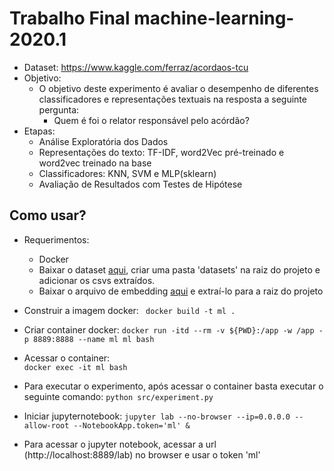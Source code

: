 # Trabalho Final machine-learning-2020.1

* Dataset: https://www.kaggle.com/ferraz/acordaos-tcu
* Objetivo:
    * O objetivo deste experimento é avaliar o desempenho de diferentes classificadores e representações textuais na resposta a seguinte pergunta:
        * Quem é foi o relator responsável pelo acórdão?
* Etapas:
    * Análise Exploratória dos Dados
    * Representações do texto: TF-IDF, word2Vec pré-treinado e word2vec treinado na base
    * Classificadores: KNN, SVM e MLP(sklearn)
    * Avaliação de Resultados com Testes de Hipótese

## Como usar?

* Requerimentos: 
   * Docker
   * Baixar o dataset [aqui](https://drive.google.com/drive/folders/15GYePdDHzwG2jkk9HEZsttp5G9TIWX0S?usp=sharing), criar uma pasta 'datasets' na raiz do projeto e adicionar os csvs extraídos.
   * Baixar o arquivo de embedding [aqui](http://143.107.183.175:22980/download.php?file=embeddings/word2vec/cbow_s100.zip) e extraí-lo para a raiz do projeto

* Construir a imagem docker: 
` docker build -t ml .`

* Criar container docker: 
` docker run -itd --rm -v ${PWD}:/app -w /app -p 8889:8888 --name ml ml bash `

* Acessar o container:  
`docker exec -it ml bash`

* Para executar o experimento, após acessar o container basta executar o seguinte comando:
`python src/experiment.py`

* Iniciar jupyternotebook: 
`jupyter lab --no-browser --ip=0.0.0.0 --allow-root --NotebookApp.token='ml' &`

* Para acessar o jupyter notebook, acessar a url (http://localhost:8889/lab) no browser e usar o token 'ml'
